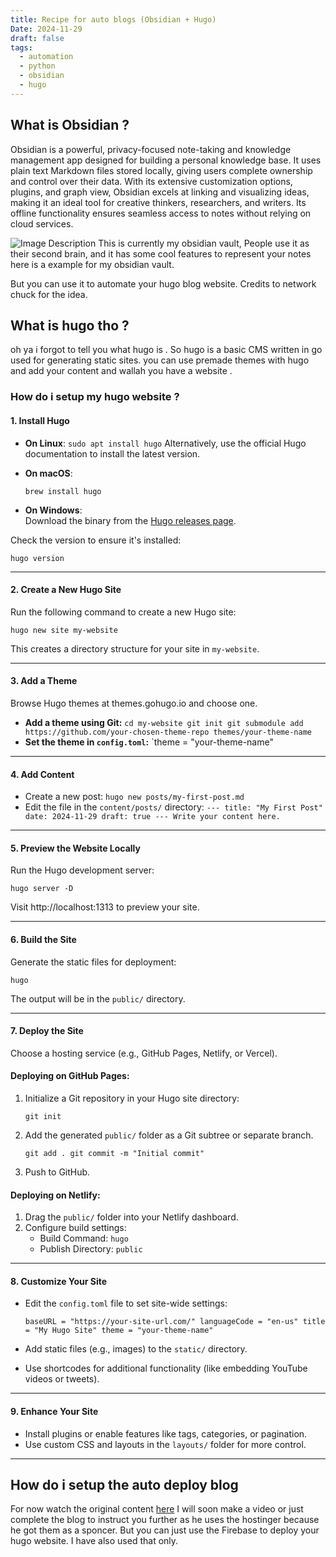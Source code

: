```yaml
---
title: Recipe for auto blogs (Obsidian + Hugo)
Date: 2024-11-29
draft: false
tags:
  - automation
  - python
  - obsidian
  - hugo
---
```

## What is Obsidian ?

Obsidian is a powerful, privacy-focused note-taking and knowledge management app designed for building a personal knowledge base. It uses plain text Markdown files stored locally, giving users complete ownership and control over their data. With its extensive customization options, plugins, and graph view, Obsidian excels at linking and visualizing ideas, making it an ideal tool for creative thinkers, researchers, and writers. Its offline functionality ensures seamless access to notes without relying on cloud services.

![Image Description](/images/Pasted%20image%2020241129143042.png)
This is currently my obsidian vault, People use it as their second brain, and it has some cool features to represent your notes here is a example for my obsidian vault.

But you can use it to automate your hugo blog website. Credits to network chuck for the idea.

## What is hugo tho ?
oh ya i forgot to tell you what hugo is . So hugo is a basic CMS written in go used for generating static sites. you can use premade themes with hugo and add your content and wallah you have a website .

### How do i setup my hugo website ?
#### **1. Install Hugo**

- **On Linux**:
    `sudo apt install hugo`
    Alternatively, use the official Hugo documentation to install the latest version.
- **On macOS**:
    
    `brew install hugo`
    
- **On Windows**:  
    Download the binary from the [Hugo releases page](https://github.com/gohugoio/hugo/releases).
    

Check the version to ensure it's installed:


`hugo version`

---
#### **2. Create a New Hugo Site**

Run the following command to create a new Hugo site:



`hugo new site my-website`

This creates a directory structure for your site in `my-website`.

---

#### **3. Add a Theme**

Browse Hugo themes at themes.gohugo.io and choose one.

- **Add a theme using Git:**
    `cd my-website git init git submodule add https://github.com/your-chosen-theme-repo themes/your-theme-name`
- **Set the theme in `config.toml`:**
    `theme = "your-theme-name"

---

#### **4. Add Content**

- Create a new post:
	`hugo new posts/my-first-post.md`
- Edit the file in the `content/posts/` directory:
	`--- title: "My First Post" date: 2024-11-29 draft: true --- Write your content here.`
---

#### **5. Preview the Website Locally**

Run the Hugo development server:


`hugo server -D`

Visit http://localhost:1313 to preview your site.

---

#### **6. Build the Site**

Generate the static files for deployment:


`hugo`

The output will be in the `public/` directory.

---

#### **7. Deploy the Site**

Choose a hosting service (e.g., GitHub Pages, Netlify, or Vercel).

#### **Deploying on GitHub Pages:**

1. Initialize a Git repository in your Hugo site directory:
    
 
    
    `git init`
    
2. Add the generated `public/` folder as a Git subtree or separate branch.

    
    `git add . git commit -m "Initial commit"`
    
3. Push to GitHub.

#### **Deploying on Netlify:**

1. Drag the `public/` folder into your Netlify dashboard.
2. Configure build settings:
    - Build Command: `hugo`
    - Publish Directory: `public`

---

#### **8. Customize Your Site**

- Edit the `config.toml` file to set site-wide settings:
    
    
    `baseURL = "https://your-site-url.com/" languageCode = "en-us" title = "My Hugo Site" theme = "your-theme-name"`
    
- Add static files (e.g., images) to the `static/` directory.
    
- Use shortcodes for additional functionality (like embedding YouTube videos or tweets).
    

---

#### **9. Enhance Your Site**

- Install plugins or enable features like tags, categories, or pagination.
- Use custom CSS and layouts in the `layouts/` folder for more control.

---


## How do i setup the auto deploy blog 
For now watch the original content [here](https://www.youtube.com/watch?v=dnE7c0ELEH8&ab_channel=NetworkChuck)
I will soon make a video or just complete the blog to instruct you further as he uses the hostinger because he got them as a sponcer. But you can just use the Firebase to deploy your hugo website.
I have also used that only.
